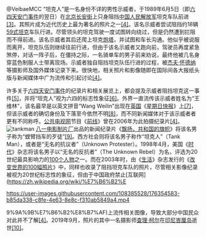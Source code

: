 @VeibaeMCC “坦克人”是一名身份不详的男性示威者，于1989年6月5日（即[六四天安门事件](https://zh.wikipedia.org/wiki/%E5%85%AD%E5%9B%9B%E5%A4%A9%E5%AE%89%E9%97%A8%E4%BA%8B%E4%BB%B6)的翌日）在[北京](https://zh.wikipedia.org/wiki/%E5%8C%97%E4%BA%AC)[长安街](https://zh.wikipedia.org/wiki/%E9%95%B7%E5%AE%89%E8%A1%97)上只身阻挡[中国人民解放军](https://zh.wikipedia.org/wiki/%E4%B8%AD%E5%9B%BD%E4%BA%BA%E6%B0%91%E8%A7%A3%E6%94%BE%E5%86%9B)坦克车队前进[[3]](https://zh.wikipedia.org/zh-sg/%E5%9D%A6%E5%85%8B%E4%BA%BA#cite_note-3)。其照片成为近代历史上最为著名的照片之一[[4]](https://zh.wikipedia.org/zh-sg/%E5%9D%A6%E5%85%8B%E4%BA%BA#cite_note-Patrick_Witty_1-4)。该名示威者尝试阻挡约18辆[59式坦克](https://zh.wikipedia.org/wiki/59%E5%BC%8F%E5%9D%A6%E5%85%8B)车队行进。尽管领头的坦克驾驶一度试图转向绕过，但是仍然遭到拦阻而不得前进。该名示威者其后还爬上坦克[炮塔](https://zh.wikipedia.org/wiki/%E7%A0%B2%E5%A1%94)，并试图和车长沟通。他似乎被说服而离开，坦克队伍则继续往前行进，但由于该名示威者又跑向前，驾驶员再度紧急煞停，对话一阵子后，在僵持之际，一名骑单车的男子前来劝说，最终他被几名身穿蓝色制服人士带离现场。示威者独自阻挡坦克队伍行进的过程，被[杰夫·怀德纳](https://zh.wikipedia.org/wiki/%E6%9D%B0%E5%A4%AB%C2%B7%E6%80%80%E5%BE%B7%E7%BA%B3)等摄影师及国外媒体记录下来。很快地，相关照片和影像随即在国际间各大报纸头版与新闻媒体中广为流传和引起讨论[[4]](https://zh.wikipedia.org/zh-sg/%E5%9D%A6%E5%85%8B%E4%BA%BA#cite_note-Patrick_Witty_1-4)。

许多关于[六四天安门事件](https://zh.wikipedia.org/wiki/%E5%85%AD%E5%9B%9B%E5%A4%A9%E5%AE%89%E9%97%A8%E4%BA%8B%E4%BB%B6)的纪录片和相关展览上，都会提及示威者阻挡坦克这一事件[[5]](https://zh.wikipedia.org/zh-sg/%E5%9D%A6%E5%85%8B%E4%BA%BA#cite_note-%E8%BE%9B%E8%8F%B2-5)，并将“坦克人”视为六四的标志性象征[[6]](https://zh.wikipedia.org/zh-sg/%E5%9D%A6%E5%85%8B%E4%BA%BA#cite_note-6)。外界一直流传该示威者姓名为“王维林”，该名最早是以英文拼音“Wang Weilin”出现在[英国](https://zh.wikipedia.org/wiki/%E8%8B%B1%E5%9C%8B)《[星期日快报](https://zh.wikipedia.org/wiki/%E6%AF%8F%E6%97%A5%E5%BF%AB%E5%A0%B1)》上[[7]](https://zh.wikipedia.org/zh-sg/%E5%9D%A6%E5%85%8B%E4%BA%BA#cite_note-%E6%B4%9B%E6%9D%89%E7%A3%AF%E6%99%82%E5%A0%B1-7)，但该示威者的确切身份及下落至今依然不明[[8]](https://zh.wikipedia.org/zh-sg/%E5%9D%A6%E5%85%8B%E4%BA%BA#cite_note-%E7%9A%AE%E7%A7%91%C2%B7%E8%89%BE%E7%88%BE-8)，而不同新闻媒体对于该示威者者更有不同称呼。[公共电视网](https://zh.wikipedia.org/wiki/%E5%85%AC%E5%85%B1%E5%B9%BF%E6%92%AD%E7%94%B5%E8%A7%86%E5%85%AC%E5%8F%B8)节目《[前线](https://zh.wikipedia.org/wiki/%E5%89%8D%E7%BA%BF_(%E7%BE%8E%E5%9B%BD%E7%94%B5%E8%A7%86%E8%8A%82%E7%9B%AE))》曾在2006年为此拍摄纪录片[[4]](https://zh.wikipedia.org/zh-sg/%E5%9D%A6%E5%85%8B%E4%BA%BA#cite_note-Patrick_Witty_1-4)。
![tankman](https://user-images.githubusercontent.com/108385528/176354609-b08d353e-e8cf-4482-8331-676551cc107a.jpeg)
[八一电影制片厂](https://zh.wikipedia.org/wiki/%E4%B8%AD%E5%9B%BD%E4%BA%BA%E6%B0%91%E8%A7%A3%E6%94%BE%E5%86%9B%E6%96%87%E5%8C%96%E8%89%BA%E6%9C%AF%E4%B8%AD%E5%BF%83%E7%94%B5%E5%BD%B1%E7%94%B5%E8%A7%86%E5%88%B6%E4%BD%9C%E9%83%A8)出品的新闻纪录片《[飘扬，共和国的旗帜](https://zh.wikipedia.org/wiki/%E9%A3%98%E6%89%AC%EF%BC%8C%E5%85%B1%E5%92%8C%E5%9B%BD%E7%9A%84%E6%97%97%E5%B8%9C)》将该名男子称为“螳臂挡车的歹徒”[[9]](https://zh.wikipedia.org/zh-sg/%E5%9D%A6%E5%85%8B%E4%BA%BA#cite_note-%E5%85%AB%E4%B9%9D%E5%A4%A9%E5%AE%89%E9%96%80%E4%BA%8B%E4%BB%B6%E8%A7%A3%E6%94%BE%E8%BB%8D%E7%B8%82%E6%94%BF%E6%B2%BB%E9%83%A8%E8%B3%87%E6%96%99%E7%89%87-9)。西方社会则将该名男子称作“坦克人”（Tank Man），或者是“无名的抗议者”（Unknown Protester）。1998年4月，美国《[时代](https://zh.wikipedia.org/wiki/%E6%99%82%E4%BB%A3_(%E9%9B%9C%E8%AA%8C))》杂志将该名男子以“无名的反抗者”（The Unknown Rebel）为名，评选为20世纪最具影响力的[100个人物](https://zh.wikipedia.org/wiki/%E6%97%B6%E4%BB%A3100%E4%BA%BA%EF%BC%9A%E6%9C%AC%E4%B8%96%E7%BA%AA%E6%9C%80%E9%87%8D%E8%A6%81%E7%9A%84%E4%BA%BA%E7%89%A9)之一。而在2003年时，由《[生活](https://zh.wikipedia.org/wiki/%E7%94%9F%E6%B4%BB_(%E9%9B%9C%E8%AA%8C))》杂志发行的《[改变世界的100幅照片](https://zh.wikipedia.org/w/index.php?title=%E6%94%B9%E8%AE%8A%E4%B8%96%E7%95%8C%E7%9A%84100%E5%B9%85%E7%85%A7%E7%89%87&action=edit&redlink=1)》中，同样也收录了阻挡坦克车队的照片，尽管相关影像纪录被视为20世纪标志性的象征，但由于中国政府禁止[互联网](https://zh.wikipedia.org/wiki/%E7%B6%B2%E

https://user-images.githubusercontent.com/108385528/176354583-b85da338-c8fe-4e63-8e8c-f310ab5849a4.mp4

9%9A%9B%E7%B6%B2%E8%B7%AF)上流传相关图像，导致大部分中国民众对此并不了解[[4]](https://zh.wikipedia.org/zh-sg/%E5%9D%A6%E5%85%8B%E4%BA%BA#cite_note-Patrick_Witty_1-4)。2019年9月，照片的其中一名摄影师[查理·柯尔](https://zh.wikipedia.org/wiki/%E6%9F%A5%E7%90%86%C2%B7%E6%9F%AF%E7%88%BE_(%E6%94%9D%E5%BD%B1%E5%B8%AB))在[印尼](https://zh.wikipedia.org/wiki/%E5%8D%B0%E5%B0%BC)[峇厘岛](https://zh.wikipedia.org/wiki/%E5%B3%87%E9%87%8C%E5%B3%B6)逝世[[10]](https://zh.wikipedia.org/zh-sg/%E5%9D%A6%E5%85%8B%E4%BA%BA#cite_note-10)。
